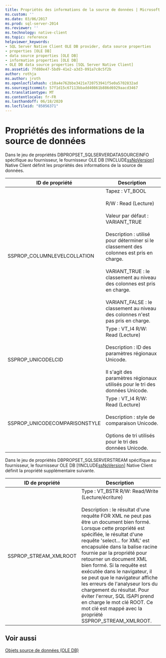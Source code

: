 ```yaml
---
title: Propriétés des informations de la source de données | Microsoft Docs
ms.custom: ''
ms.date: 03/06/2017
ms.prod: sql-server-2014
ms.reviewer: ''
ms.technology: native-client
ms.topic: reference
helpviewer_keywords:
- SQL Server Native Client OLE DB provider, data source properties
- properties [OLE DB]
- data source properties [OLE DB]
- information properties [OLE DB]
- OLE DB data source properties [SQL Server Native Client]
ms.assetid: 7fd80e47-5bd9-41e2-a3d3-091a7c8c5f2b
author: rothja
ms.author: jroth
ms.openlocfilehash: c10a4e762bbe3421e720753941f5e0a5702832ad
ms.sourcegitcommit: 57f1d15c67113bbadd40861b886d6929aacd3467
ms.translationtype: MT
ms.contentlocale: fr-FR
ms.lasthandoff: 06/18/2020
ms.locfileid: "85056371"
---
```

# <a name="data-source-information-properties"></a>Propriétés des informations de la source de données
  Dans le jeu de propriétés DBPROPSET_SQLSERVERDATASOURCEINFO spécifique au fournisseur, le fournisseur OLE DB [!INCLUDE[ssNoVersion](../../includes/ssnoversion-md.md)] Native Client définit les propriétés des informations de la source de données.  
  
|ID de propriété|Description|  
|-----------------|-----------------|  
|SSPROP_COLUMNLEVELCOLLATION|Tapez : VT_BOOL<br /><br /> R/W : Read (Lecture)<br /><br /> Valeur par défaut : VARIANT_TRUE<br /><br /> Description : utilisé pour déterminer si le classement des colonnes est pris en charge.<br /><br /> VARIANT_TRUE : le classement au niveau des colonnes est pris en charge.<br /><br /> VARIANT_FALSE : le classement au niveau des colonnes n'est pas pris en charge.|  
|SSPROP_UNICODELCID|Type : VT_I4 R/W: Read (Lecture)<br /><br /> Description : ID des paramètres régionaux Unicode.<br /><br /> Il s'agit des paramètres régionaux utilisés pour le tri des données Unicode.|  
|SSPROP_UNICODECOMPARISONSTYLE|Type : VT_I4 R/W: Read (Lecture)<br /><br /> Description : style de comparaison Unicode.<br /><br /> Options de tri utilisés pour le tri des données Unicode.|  
  
 Dans le jeu de propriétés DBPROPSET_SQLSERVERSTREAM spécifique au fournisseur, le fournisseur OLE DB [!INCLUDE[ssNoVersion](../../includes/ssnoversion-md.md)] Native Client définit la propriété supplémentaire suivante.  
  
|ID de propriété|Description|  
|-----------------|-----------------|  
|SSPROP_STREAM_XMLROOT|Type : VT_BSTR R/W: Read/Write (Lecture/écriture)<br /><br /> Description : le résultat d'une requête FOR XML ne peut pas être un document bien formé. Lorsque cette propriété est spécifiée, le résultat d'une requête 'select... for XML' est encapsulée dans la balise racine fournie par la propriété pour retourner un document XML bien formé. Si la requête est exécutée dans le navigateur, il se peut que le navigateur affiche les erreurs de l'analyseur lors du chargement du résultat. Pour éviter l'erreur, SQL ISAPI prend en charge le mot clé ROOT. Ce mot clé est mappé avec la propriété SSPROP_STREAM_XMLROOT.|  
  
## <a name="see-also"></a>Voir aussi  
 [Objets source de données &#40;OLE DB&#41;](data-source-objects-ole-db.md)  
  
  
